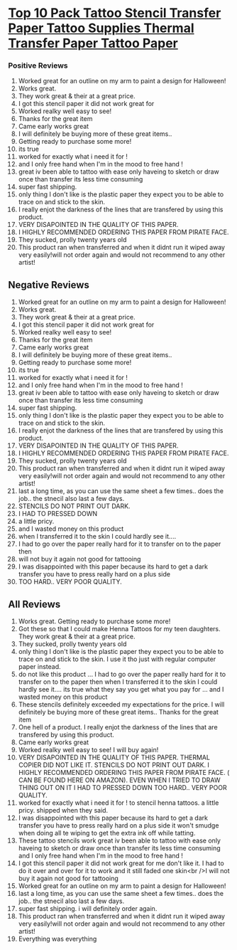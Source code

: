 # [Top 10 Pack Tattoo Stencil Transfer Paper Tattoo Supplies Thermal Transfer Paper Tattoo Paper](https://products.checkmycream.com/products/Top-10-Pack-Tattoo-Stencil-Transfer-Paper-Tattoo-Supplies-Thermal-Transfer-Paper-Tattoo-Paper.html)

### Positive Reviews

<ol>
      <li>Worked great for an outline on my arm to paint a design for Halloween!</li>
      <li>Works great.</li>
      <li>They work great &amp; their at a great price.</li>
      <li>I got this stencil paper it did not work great for</li>
      <li>Worked realky well easy to see!</li>
      <li>Thanks for the great item</li>
      <li>Came early works great</li>
      <li>I will definitely be buying more of these great items..</li>
      <li>Getting ready to purchase some more!</li>
      <li>its true</li>
      <li>worked for exactly what i need it for !  </li>
      <li>and I only free hand when I&#x27;m in the mood to free hand !</li>
      <li>great iv been able to tattoo with ease only haveing to sketch or draw once than transfer its less time consuming</li>
      <li>super fast shipping.</li>
      <li>only thing I don&#x27;t like is the plastic paper they expect you to be able to trace on and stick to the skin.</li>
      <li>I really enjot the darkness of the lines that are transfered by using this product.</li>
      <li>VERY DISAPOINTED IN THE QUALITY OF THIS PAPER.</li>
      <li>I HIGHLY RECOMMENDED ORDERING THIS PAPER FROM PIRATE FACE.</li>
      <li>They sucked, prolly twenty years old</li>
      <li>This product ran when transferred and when it didnt run it wiped away very easily!will not order again and would not recommend to any other artist!</li>
</ol>


<h2>Negative Reviews</h2>
<ol>
<li> Worked great for an outline on my arm to paint a design for Halloween!</li>
<li> Works great.</li>
<li> They work great &amp; their at a great price.</li>
<li> I got this stencil paper it did not work great for</li>
<li> Worked realky well easy to see!</li>
<li> Thanks for the great item</li>
<li> Came early works great</li>
<li> I will definitely be buying more of these great items..</li>
<li> Getting ready to purchase some more!</li>
<li> its true</li>
<li> worked for exactly what i need it for !  </li>
<li> and I only free hand when I&#x27;m in the mood to free hand !</li>
<li> great iv been able to tattoo with ease only haveing to sketch or draw once than transfer its less time consuming</li>
<li> super fast shipping.</li>
<li> only thing I don&#x27;t like is the plastic paper they expect you to be able to trace on and stick to the skin.</li>
<li> I really enjot the darkness of the lines that are transfered by using this product.</li>
<li> VERY DISAPOINTED IN THE QUALITY OF THIS PAPER.</li>
<li> I HIGHLY RECOMMENDED ORDERING THIS PAPER FROM PIRATE FACE.</li>
<li> They sucked, prolly twenty years old</li>
<li> This product ran when transferred and when it didnt run it wiped away very easily!will not order again and would not recommend to any other artist!</li>
<li> last a long time, as you can use the same sheet a few times..  does the job.. the stnecil also last a few days.</li>
<li> STENCILS DO NOT PRINT OUT DARK.</li>
<li> I HAD TO PRESSED DOWN</li>
<li> a little pricy.</li>
<li> and I wasted money on this product</li>
<li> when I transferred it to the skin I could hardly see it....</li>
<li> I had to go over the paper really hard for it to transfer on to the paper then</li>
<li> will not buy it again not good for tattooing</li>
<li> I was disappointed with this paper because its hard to get a dark transfer you have to press really hard on a plus side</li>
<li> TOO HARD.. VERY POOR QUALITY.</li>
</ol>

<h2>All Reviews</h2>

<ol>
    <li> Works great. Getting ready to purchase some more!</li>
    <li> Got these so that I could make Henna Tattoos for my teen daughters.  They work great &amp; their at a great price.</li>
    <li> They sucked, prolly twenty years old</li>
    <li> only thing I don&#x27;t like is the plastic paper they expect you to be able to trace on and stick to the skin. I use it tho just with regular computer paper instead.</li>
    <li> do not like this product ... I had to go over the paper really hard for it to transfer on to the paper then when I transferred it to the skin I could hardly see it.... its true what they say you get what you pay for ... and I wasted money on this product</li>
    <li> These stencils definitely exceeded my expectations for the price. I will definitely be buying more of these great items.. Thanks for the great item</li>
    <li> One hell of a product. I really enjot the darkness of the lines that are transfered by using this product.</li>
    <li> Came early works great</li>
    <li> Worked realky well easy to see! I will buy again!</li>
    <li> VERY DISAPOINTED IN THE QUALITY OF THIS PAPER. THERMAL COPIER DID NOT LIKE IT. STENCILS DO NOT PRINT OUT DARK. I HIGHLY RECOMMENDED ORDERING THIS PAPER FROM PIRATE FACE. ( CAN BE FOUND HERE ON AMAZON). EVEN WHEN I TRIED TO DRAW THING OUT ON IT I HAD TO PRESSED DOWN TOO HARD.. VERY POOR QUALITY.</li>
    <li> worked for exactly what i need it for !  to stencil henna tattoos. a little pricy. shipped when they said.</li>
    <li> I was disappointed with this paper because its hard to get a dark transfer you have to press really hard on a plus side it won&#x27;t smudge when doing all te wiping to get the extra ink off while tatting.</li>
    <li> These tattoo stencils work great iv been able to tattoo with ease only haveing to sketch or draw once than transfer its less time consuming and I only free hand when I&#x27;m in the mood to free hand !</li>
    <li> I got this stencil paper it did not work great for me don&#x27;t like it. I had to do it over and over for it to work and it still faded one skin&lt;br /&gt;I will not buy it again not good for tattooing</li>
    <li> Worked great for an outline on my arm to paint a design for Halloween!</li>
    <li> last a long time, as you can use the same sheet a few times..  does the job.. the stnecil also last a few days.</li>
    <li> super fast shipping. i will definitely order again.</li>
    <li> This product ran when transferred and when it didnt run it wiped away very easily!will not order again and would not recommend to any other artist!</li>
    <li> Everything was everything</li>
</ol>




